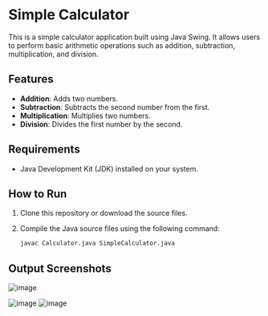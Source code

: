 # Simple Calculator

This is a simple calculator application built using Java Swing. It allows users to perform basic arithmetic operations such as addition, subtraction, multiplication, and division.

## Features

- **Addition**: Adds two numbers.
- **Subtraction**: Subtracts the second number from the first.
- **Multiplication**: Multiplies two numbers.
- **Division**: Divides the first number by the second.

## Requirements

- Java Development Kit (JDK) installed on your system.

## How to Run

1. Clone this repository or download the source files.
2. Compile the Java source files using the following command:

   ```bash
   javac Calculator.java SimpleCalculator.java

## Output Screenshots

![image](https://github.com/user-attachments/assets/80b45a61-b3fd-4ab6-8617-42bec7c2c662)

![image](https://github.com/user-attachments/assets/febc6196-fc92-4877-9ee8-c904787ca2da)
![image](https://github.com/user-attachments/assets/af951c81-7a81-46a4-9320-2c4d613bfe15)


